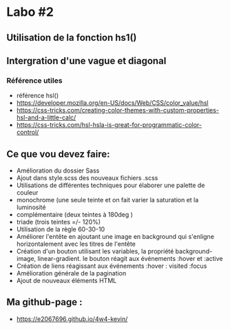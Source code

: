 # Labo #2
## Utilisation de la fonction hs1()
## Intergration d'une vague et diagonal

### Référence utiles
- référence hsl()
 - https://developer.mozilla.org/en-US/docs/Web/CSS/color_value/hsl
 - https://css-tricks.com/creating-color-themes-with-custom-properties-hsl-and-a-little-calc/
 - https://css-tricks.com/hsl-hsla-is-great-for-programmatic-color-control/

## Ce que vou devez faire:
- Amélioration du dossier Sass
- Ajout dans style.scss des nouveaux fichiers .scss
- Utilisations de différentes techniques pour élaborer une palette de couleur
 - monochrome (une seule teinte et on fait varier la saturation et la luminosité
 - complémentaire (deux teintes à 180deg )
 - triade (trois teintes =/- 120%)
- Utilisation de la règle 60-30-10
- Améliorer l'entête en ajoutant une image en background qui s'enligne horizontalement avec les titres de l'entête
- Création d'un bouton utilisant les variables, la propriété background-image, linear-gradient. le bouton réagit aux événements :hover et :active
- Création de liens réagissant aux événements :hover : visited :focus
- Amélioration générale de la pagination
- Ajout de nouveaux éléments HTML

## Ma github-page :
- https://e2067696.github.io/4w4-kevin/
